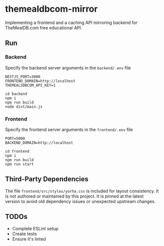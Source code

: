 # themealdbcom-mirror

Implementing a frontend and a caching API mirroring backend for TheMealDB.com
free educational API.

## Run

### Backend

Specify the backend server arguments in the `backend/.env` file

```
NESTJS_PORT=3000
FRONTEND_DOMAIN=http://localhost
THEMEALSDBCOM_API_KEY=1
```

```
cd backend
npm i
npm run build
node dist/main.js
```

### Frontend

Specify the frontend server arguments in the `frontend/.env` file

```
PORT=5000
BACKEND_DOMAIN=http://localhost
```

```
cd frontend
npm i
npm run build
npm run start
```

## Third-Party Dependencies

The file `frontend/src/styles/yorha.css` is included for layout consistency.
It is not authored or maintained by this project. It is pinned at the latest
version to avoid old dependency issues or unexpected upstream changes.

## TODOs

- Complete ESLint setup
- Create tests
- Ensure it's linted
